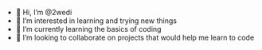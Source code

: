 - 👋 Hi, I’m @2wedi
- 👀 I’m interested in learning and trying new things
- 🌱 I’m currently learning the basics of coding
- 💞️ I’m looking to collaborate on projects that would help me learn to code

<!---
2wedi/2wedi is a ✨ special ✨ repository because its `README.md` (this file) appears on your GitHub profile.
You can click the Preview link to take a look at your changes.
--->
